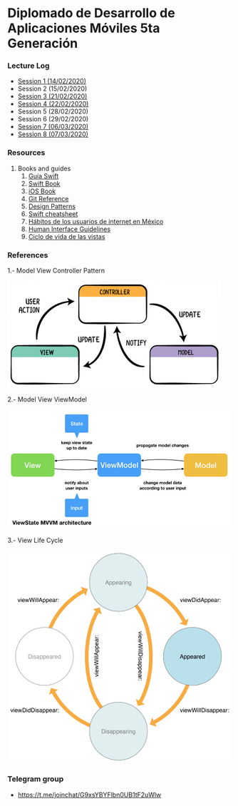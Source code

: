 # Diplomado de Desarrollo de Aplicaciones Móviles **5ta Generación**

### Lecture Log

- [Session 1 (14/02/2020)](sessions/session_1/README.md)
- Session 2 (15/02/2020)
- [Session 3 (21/02/2020)](sessions/session_3/README.md)
- [Session 4 (22/02/2020)](sessions/session_4/README.md)
- Session 5 (28/02/2020)
- Session 6 (29/02/2020)
- [Session 7 (06/03/2020)](sessions/session_7/README.md)
- [Session 8 (07/03/2020)](sessions/session_8/README.md)

### Resources

1. Books and guides
   1. [Guía Swift](resources/swiftessentials.pdf)
   2. [Swift Book](https://books.goalkicker.com/SwiftBook/)
   3. [iOS Book](https://books.goalkicker.com/iOSBook/)
   4. [Git Reference](resources/guides/5220423-dzone-rc94-gettingstartedwithgit.pdf)
   5. [Design Patterns](resources/guides/6848282-rc0008-designpatterns-online.pdf)
   6. [Swift cheatsheet](resources/guides/RW-Swift-Cheatsheet-0_8.pdf)
   7. [Hábitos de los usuarios de internet en México](resources/guides/15+Estudio+sobre+los+Ha_bitos+de+los+Usuarios+de+Internet+en+Me_xico+2019+versio_n+pu_blica.pdf)
   8. [Human Interface Guidelines](https://developer.apple.com/design/human-interface-guidelines/)
   9. [Ciclo de vida de las vistas](sessions/session_4/Resources/iOSView-Controller-Life-Cycle.pdf)
   
### References
1.- Model View Controller Pattern

![MVC Image](resources/images/mvc.png)

2.- Model View ViewModel

![MVVM Image](resources/images/MVVM.jpg)

3.- View Life Cycle

![Life cycle Image](resources/images/life-cycle-views.png)

### Telegram group
- https://t.me/joinchat/G9xsYBYFlbn0UB1tF2uWlw